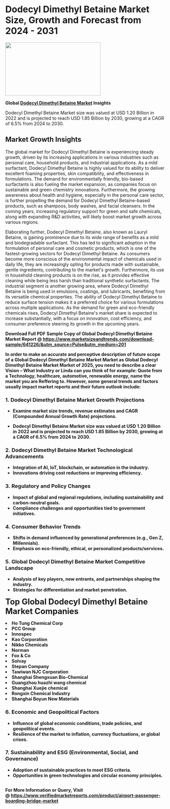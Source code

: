 <H1>Dodecyl Dimethyl Betaine Market Size, Growth and Forecast from 2024 - 2031</H1><img class="aligncenter size-medium wp-image-584254" src="https://thirdeyenews.in/wp-content/uploads/2024/09/Global-Market-Research-300x168.jpeg" alt="" width="300" height="168" /><p><strong>Global&nbsp;<a href="https://www.marketsizeandtrends.com/download-sample/641226/&amp;utm_source=Pulse&amp;utm_medium=201">Dodecyl Dimethyl Betaine Market</a> Insights</strong></p><p>Dodecyl Dimethyl Betaine Market size was valued at USD 1.20 Billion in 2022 and is projected to reach USD 1.85 Billion by 2030, growing at a CAGR of 6.5% from 2024 to 2030.</p><p><h2>Market Growth Insights</h2> <p>The global market for Dodecyl Dimethyl Betaine is experiencing steady growth, driven by its increasing applications in various industries such as personal care, household products, and industrial applications. As a mild surfactant, Dodecyl Dimethyl Betaine is highly valued for its ability to deliver excellent foaming properties, skin compatibility, and effectiveness in formulations. The demand for environmentally friendly, bio-based surfactants is also fueling the market expansion, as companies focus on sustainable and green chemistry innovations. Furthermore, the growing awareness about health and hygiene, especially in the personal care sector, is further propelling the demand for Dodecyl Dimethyl Betaine-based products, such as shampoos, body washes, and facial cleansers. In the coming years, increasing regulatory support for green and safe chemicals, along with expanding R&D activities, will likely boost market growth across various regions.</p> <p><strong></strong></p> <p>Elaborating further, Dodecyl Dimethyl Betaine, also known as Lauryl Betaine, is gaining prominence due to its wide range of benefits as a mild and biodegradable surfactant. This has led to significant adoption in the formulation of personal care and cosmetic products, which is one of the fastest-growing sectors for Dodecyl Dimethyl Betaine. As consumers become more conscious of the environmental impact of chemicals used in daily life, they are increasingly opting for products made with sustainable, gentle ingredients, contributing to the market's growth. Furthermore, its use in household cleaning products is on the rise, as it provides effective cleaning while being less harsh than traditional synthetic surfactants. The industrial segment is another growing area, where Dodecyl Dimethyl Betaine is being used in emulsions, coatings, and lubricants, benefiting from its versatile chemical properties. The ability of Dodecyl Dimethyl Betaine to reduce surface tension makes it a preferred choice for various formulations across multiple applications. As the demand for green and eco-friendly chemicals rises, Dodecyl Dimethyl Betaine's market share is expected to increase substantially, with a focus on innovation, cost efficiency, and consumer preference steering its growth in the upcoming years. <p><strong></p><p><span class=""><strong>Download Full PDF Sample Copy of Global Dodecyl Dimethyl Betaine Market Report</strong> @ <a href="https://www.marketsizeandtrends.com/download-sample/641226/&amp;utm_source=Pulse&amp;utm_medium=201" target="_blank">https://www.marketsizeandtrends.com/download-sample/641226/&amp;utm_source=Pulse&amp;utm_medium=201</a></span></p><p>In order to make an accurate and perceptive description of future scope of a Global&nbsp;Dodecyl Dimethyl Betaine Market Market as Global&nbsp;Dodecyl Dimethyl Betaine Market Market of 2025, you need to describe a clear Vision &ndash; What Industry or Linda can you think of for example: Quote from a Technology, healthcare, automotive, renewable energy, name the market you are Reffering to. However, some general trends and factors usually impact market reports and their future outlook include:</p><h3>1.&nbsp;<strong>Dodecyl Dimethyl Betaine Market Growth Projections</strong></h3><ul><li>Examine market size trends, revenue estimates and CAGR (Compounded Annual Growth Rate) projections.</li><li><p>Dodecyl Dimethyl Betaine Market size was valued at USD 1.20 Billion in 2022 and is projected to reach USD 1.85 Billion by 2030, growing at a CAGR of 6.5% from 2024 to 2030.</p></li></ul><h3>2.&nbsp;<strong>Dodecyl Dimethyl Betaine Market Technological Advancements</strong></h3><ul><li>Integration of AI, IoT, blockchain, or automation in the industry.</li><li>Innovations driving cost reductions or improving efficiency.</li></ul><h3>3.&nbsp;<strong>Regulatory and Policy Changes</strong></h3><ul><li>Impact of global and regional regulations, including sustainability and carbon-neutral goals.</li><li>Compliance challenges and opportunities tied to government initiatives.</li></ul><h3>4.&nbsp;<strong>Consumer Behavior Trends</strong></h3><ul><li>Shifts in demand influenced by generational preferences (e.g., Gen Z, Millennials).</li><li>Emphasis on eco-friendly, ethical, or personalized products/services.</li></ul><h3>5.&nbsp;<strong>Global Dodecyl Dimethyl Betaine Market Competitive Landscape</strong></h3><ul><li>Analysis of key players, new entrants, and partnerships shaping the industry.</li><li>Strategies for differentiation and market penetration.</li></ul><p data-pm-slice="1 1 []"><span style="color: inherit; font-family: inherit; font-size: 25px;">Top Global Dodecyl Dimethyl Betaine Market Companies</span></p><div class="" data-test-id=""><p><li>Ho Tung Chemical Corp</li><li> PCC Group</li><li> Innospec</li><li> Kao Corporation</li><li> Nikko Chemicals</li><li> Norman</li><li> Fox & Co</li><li> Solvay</li><li> Stepan Company</li><li> Tawiwan NJC Corporation</li><li> Shanghai Shengxuan Bio-Chemical</li><li> Guangzhou huazhi wang chemical</li><li> Shanghai Xuejie chemical</li><li> Rongxin Chemical Industry</li><li> Shanghai Boyun New Materials</li></p></div><h3>6.&nbsp;<strong>Economic and Geopolitical Factors</strong></h3><ul><li>Influence of global economic conditions, trade policies, and geopolitical events.</li><li>Resilience of the market to inflation, currency fluctuations, or global crises.</li></ul><h3>7.&nbsp;<strong>Sustainability and ESG (Environmental, Social, and Governance)</strong></h3><ul><li>Adoption of sustainable practices to meet ESG criteria.</li><li>Opportunities in green technologies and circular economy principles.</li></ul><h2><strong style="font-size: 14px;">For More Information or Query, Visit @&nbsp;</strong><a style="background-color: #ffffff; font-size: 14px;" href="https://www.marketsizeandtrends.com/report/dodecyl-dimethyl-betaine-market/" target="_blank">https://www.verifiedmarketreports.com/product/airport-passenger-boarding-bridge-market</a></h2>